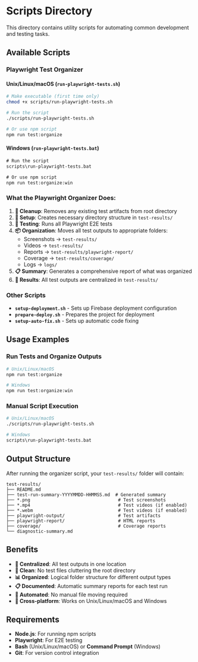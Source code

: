 # Scripts Directory

This directory contains utility scripts for automating common development and testing tasks.

## Available Scripts

### **Playwright Test Organizer**

#### **Unix/Linux/macOS** (`run-playwright-tests.sh`)
```bash
# Make executable (first time only)
chmod +x scripts/run-playwright-tests.sh

# Run the script
./scripts/run-playwright-tests.sh

# Or use npm script
npm run test:organize
```

#### **Windows** (`run-playwright-tests.bat`)
```cmd
# Run the script
scripts\run-playwright-tests.bat

# Or use npm script
npm run test:organize:win
```

### **What the Playwright Organizer Does:**

1. **🧹 Cleanup**: Removes any existing test artifacts from root directory
2. **📁 Setup**: Creates necessary directory structure in `test-results/`
3. **🚀 Testing**: Runs all Playwright E2E tests
4. **📦 Organization**: Moves all test outputs to appropriate folders:
   - Screenshots → `test-results/`
   - Videos → `test-results/`
   - Reports → `test-results/playwright-report/`
   - Coverage → `test-results/coverage/`
   - Logs → `logs/`
5. **📋 Summary**: Generates a comprehensive report of what was organized
6. **🎯 Results**: All test outputs are centralized in `test-results/`

### **Other Scripts**

- **`setup-deployment.sh`** - Sets up Firebase deployment configuration
- **`prepare-deploy.sh`** - Prepares the project for deployment
- **`setup-auto-fix.sh`** - Sets up automatic code fixing

## Usage Examples

### **Run Tests and Organize Outputs**
```bash
# Unix/Linux/macOS
npm run test:organize

# Windows
npm run test:organize:win
```

### **Manual Script Execution**
```bash
# Unix/Linux/macOS
./scripts/run-playwright-tests.sh

# Windows
scripts\run-playwright-tests.bat
```

## Output Structure

After running the organizer script, your `test-results/` folder will contain:

```
test-results/
├── README.md
├── test-run-summary-YYYYMMDD-HHMMSS.md  # Generated summary
├── *.png                                 # Test screenshots
├── *.mp4                                 # Test videos (if enabled)
├── *.webm                                # Test videos (if enabled)
├── playwright-output/                    # Test artifacts
├── playwright-report/                    # HTML reports
├── coverage/                             # Coverage reports
└── diagnostic-summary.md
```

## Benefits

- **🎯 Centralized**: All test outputs in one location
- **🧹 Clean**: No test files cluttering the root directory
- **📊 Organized**: Logical folder structure for different output types
- **📋 Documented**: Automatic summary reports for each test run
- **🔄 Automated**: No manual file moving required
- **📱 Cross-platform**: Works on Unix/Linux/macOS and Windows

## Requirements

- **Node.js**: For running npm scripts
- **Playwright**: For E2E testing
- **Bash** (Unix/Linux/macOS) or **Command Prompt** (Windows)
- **Git**: For version control integration
